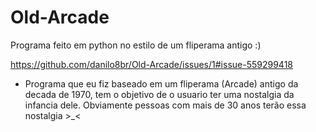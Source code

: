 # Old-Arcade
Programa feito em python no estilo de um fliperama antigo :)


https://github.com/danilo8br/Old-Arcade/issues/1#issue-559299418


- Programa que eu fiz baseado em um fliperama (Arcade) antigo da decada de 1970, tem o objetivo de o usuario ter uma nostalgia da infancia dele. Obviamente pessoas com mais de 30 anos terão essa nostalgia >_<
